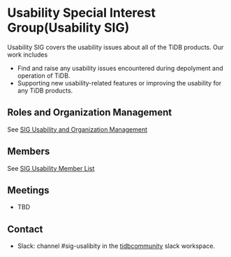 # Usability Special Interest Group(Usability SIG)

Usability SIG covers the usability issues about all of the TiDB products. Our work includes
* Find and raise any usability issues encountered during depolyment and operation of TiDB.
* Supporting new usability-related features or improving the usability for any TiDB products.

## Roles and Organization Management

See [SIG Usability and Organization Management](./roles-and-organization-management.md)

## Members

See [SIG Usability Member List](./member-list.md)

## Meetings

* TBD

## Contact

* Slack: channel #sig-usalibity in the [tidbcommunity](https://pingcap.com/tidbslack) slack workspace.
